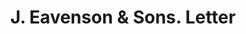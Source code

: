 ---
doi: 10.7916/D80V9QWD
date_other: '1901'
date_other_textual: '1901'
form: correspondence
genre:
- Letters (correspondence)
name:
- J. Eavenson & Sons
object_in_context_url: https://biggert.cul.columbia.edu/items/view/ave_biggert_01419
subject_hierarchical_geographic:
- Philadelphia, Pennsylvania, United States
subject_name:
- J. Eavenson & Sons
title: J. Eavenson & Sons. Letter
sort_title: J. Eavenson & Sons. Letter
call_number: ave_biggert_01419
coordinates:
- 40.00944444444445,-75.13333333333334
pid: ave_biggert_01419
identifiers: ave_biggert_01419
thumbnail: false
permalink: /biggert/ave_biggert_01419/
layout: iiif-image-page
---